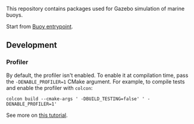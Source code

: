 This repository contains packages used for Gazebo simulation of marine buoys.

Start from [Buoy entrypoint](https://github.com/osrf/buoy_entrypoint).

## Development

### Profiler

By default, the profiler isn't enabled. To enable it at compilation time,
pass the `-DENABLE_PROFILER=1` CMake argument. For example, to compile tests
and enable the profiler with `colcon`:

```
colcon build --cmake-args ' -DBUILD_TESTING=false' ' -DENABLE_PROFILER=1'
```

See more on [this tutorial](https://ignitionrobotics.org/api/common/4.4/profiler.html).
